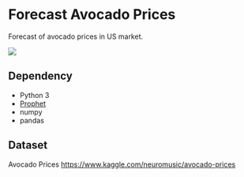 # Forecast Avocado Prices
Forecast of avocado prices in US market.

![](https://github.com/kairess/forecast_avocado_prices/raw/master/result.png)

## Dependency
- Python 3
- [Prophet](https://github.com/facebook/prophet)
- numpy
- pandas

## Dataset
Avocado Prices https://www.kaggle.com/neuromusic/avocado-prices